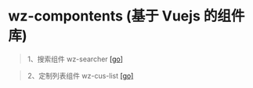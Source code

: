 # wz-compontents (基于 Vuejs 的组件库)

> 1、搜索组件 wz-searcher [[go]](https://github.com/wolf-cao/wz-compontents/tree/master/packages/searcher)

> 2、定制列表组件 wz-cus-list [[go]](https://github.com/wolf-cao/wz-compontents/tree/master/packages/cusList)
